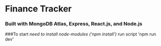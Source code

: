 # Finance Tracker
### Built with MongoDB Atlas, Express, React.js, and Node.js

###To start
*need to install node-modules ('npm install')*
run script 'npm run dev'

